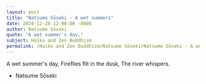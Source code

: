 ```yaml
---
layout: post
title: "Natsume Sōseki - A wet summers"
date: 2024-12-28 12:00:00 -0000
author: Natsume Sōseki
quote: "A wet summer's day,"
subject: Haiku and Zen Buddhism
permalink: /Haiku and Zen Buddhism/Natsume Sōseki/Natsume Sōseki - A wet summers
---
```


A wet summer's day,
  Fireflies flit in the dusk,
  The river whispers.

- Natsume Sōseki
